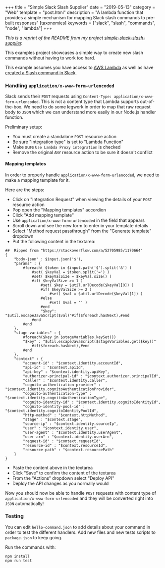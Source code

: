 +++
title = "Simple Slack Slash Supplier"
date = "2019-05-13"
category = "Web"
template = "post.html"
description = "A lambda function that provides a simple mechanism for mapping Slack slash commands to pre-built responses"
[taxonomies]
keywords = ["slack", "slash", "commands", "node", "lambda"]
+++

*This is a reprint of the README from my project [simple-slack-slash-supplier](https://github.com/james2doyle/simple-slack-slash-supplier).*

This examples project showcases a simple way to create new slash commands without having to work too hard.

This example assumes you have access to [AWS Lambda](https://aws.amazon.com/lambda/) as well as have [created a Slash command in Slack](https://api.slack.com/slash-commands).

### Handling `application/x-www-form-urlencoded`

Slack sends their `POST` requests using `Content-Type: application/x-www-form-urlencoded`. This is not a content type that Lambda supports out-of-the-box. We need to do some legwork in order to map that raw request body to `JSON` which we can understand more easily in our Node.js handler function.

Preliminary setup:

* You must create a standalone `POST` resource action
* Be sure "Integration type" is set to "Lambda Function"
* Make sure `Use Lambda Proxy integration` is checked
* Remove the original `ANY` resource action to be sure it doesn't conflict

#### Mapping templates

In order to properly handle `application/x-www-form-urlencoded`, we need to make a mapping template for it.

Here are the steps:

* Click on "Integration Request" when viewing the details of your `POST` resource action
* Pop open the "Mapping templates" accordion
* Click "Add mapping template"
* Use `application/x-www-form-urlencoded` in the field that appears
* Scroll down and see the new form to enter in your template details
* Select "Method request passthrough" from the "Generate template" dropdown
* Put the following content in the textarea:

```
##  Ripped from "https://stackoverflow.com/a/52705985/1170664"
{
    "body-json" : $input.json('$'),
    "params" : {
        #foreach( $token in $input.path('$').split('&') )
            #set( $keyVal = $token.split('=') )
            #set( $keyValSize = $keyVal.size() )
            #if( $keyValSize >= 1 )
                #set( $key = $util.urlDecode($keyVal[0]) )
                #if( $keyValSize >= 2 )
                    #set( $val = $util.urlDecode($keyVal[1]) )
                #else
                    #set( $val = '' )
                #end
                "$key": "$util.escapeJavaScript($val)"#if($foreach.hasNext),#end
            #end
        #end
    },
    "stage-variables" : {
        #foreach($key in $stageVariables.keySet())
        "$key" : "$util.escapeJavaScript($stageVariables.get($key))"
            #if($foreach.hasNext),#end
        #end
    },
    "context" : {
        "account-id" : "$context.identity.accountId",
        "api-id" : "$context.apiId",
        "api-key" : "$context.identity.apiKey",
        "authorizer-principal-id" : "$context.authorizer.principalId",
        "caller" : "$context.identity.caller",
        "cognito-authentication-provider" : "$context.identity.cognitoAuthenticationProvider",
        "cognito-authentication-type" : "$context.identity.cognitoAuthenticationType",
        "cognito-identity-id" : "$context.identity.cognitoIdentityId",
        "cognito-identity-pool-id" : "$context.identity.cognitoIdentityPoolId",
        "http-method" : "$context.httpMethod",
        "stage" : "$context.stage",
        "source-ip" : "$context.identity.sourceIp",
        "user" : "$context.identity.user",
        "user-agent" : "$context.identity.userAgent",
        "user-arn" : "$context.identity.userArn",
        "request-id" : "$context.requestId",
        "resource-id" : "$context.resourceId",
        "resource-path" : "$context.resourcePath"
    }
}
```

* Paste the content above in the textarea
* Click "Save" to confirm the content of the textarea
* From the "Actions" dropdown select "Deploy API"
* Deploy the API changes as you normally would

Now you should now be able to handle `POST` requests with content type of `application/x-www-form-urlencoded` and they will be converted right into `JSON` automatically!

### Testing

You can edit `hello-command.json` to add details about your command in order to test the different handlers. Add new files and new tests scripts to `package.json` to keep going.

Run the commands with:

```
npm install
npm run test
```

